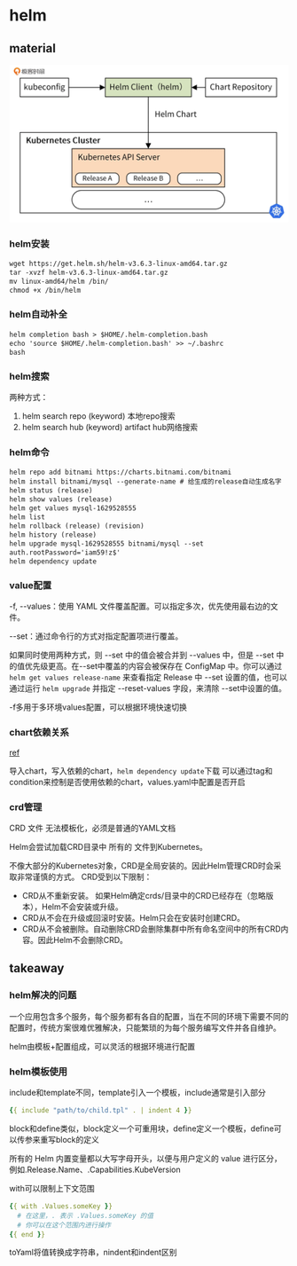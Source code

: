# helm

## material

![](../../../../reference/pic/helm-struct.webp)

### helm安装

```shell
wget https://get.helm.sh/helm-v3.6.3-linux-amd64.tar.gz
tar -xvzf helm-v3.6.3-linux-amd64.tar.gz
mv linux-amd64/helm /bin/
chmod +x /bin/helm
```

### helm自动补全

```shell
helm completion bash > $HOME/.helm-completion.bash
echo 'source $HOME/.helm-completion.bash' >> ~/.bashrc
bash
```

### helm搜索

两种方式：
1. helm search repo (keyword) 本地repo搜索
2. helm search hub (keyword) artifact hub网络搜索

### helm命令

```shell
helm repo add bitnami https://charts.bitnami.com/bitnami
helm install bitnami/mysql --generate-name # 给生成的release自动生成名字
helm status (release)
helm show values (release)
helm get values mysql-1629528555
helm list
helm rollback (release) (revision)
helm history (release)
helm upgrade mysql-1629528555 bitnami/mysql --set auth.rootPassword='iam59!z$'
helm dependency update
```

### value配置

-f, --values：使用 YAML 文件覆盖配置。可以指定多次，优先使用最右边的文件。

--set：通过命令行的方式对指定配置项进行覆盖。

如果同时使用两种方式，则 --set 中的值会被合并到 --values 中，但是 --set 中的值优先级更高。在--set中覆盖的内容会被保存在 ConfigMap 中。你可以通过 `helm get values release-name` 来查看指定 Release 中 --set 设置的值，也可以通过运行 `helm upgrade` 并指定 --reset-values 字段，来清除 --set中设置的值。

-f多用于多环境values配置，可以根据环境快速切换

### chart依赖关系

[ref](https://helm.sh/zh/docs/topics/charts/)

导入chart，写入依赖的chart，`helm dependency update`下载
可以通过tag和condition来控制是否使用依赖的chart，values.yaml中配置是否开启

### crd管理

CRD 文件 无法模板化，必须是普通的YAML文档

Helm会尝试加载CRD目录中 所有的 文件到Kubernetes。

不像大部分的Kubernetes对象，CRD是全局安装的。因此Helm管理CRD时会采取非常谨慎的方式。 CRD受到以下限制：

- CRD从不重新安装。 如果Helm确定crds/目录中的CRD已经存在（忽略版本），Helm不会安装或升级。
- CRD从不会在升级或回滚时安装。Helm只会在安装时创建CRD。
- CRD从不会被删除。自动删除CRD会删除集群中所有命名空间中的所有CRD内容。因此Helm不会删除CRD。

## takeaway

### helm解决的问题

一个应用包含多个服务，每个服务都有各自的配置，当在不同的环境下需要不同的配置时，传统方案很难优雅解决，只能繁琐的为每个服务编写文件并各自维护。

helm由模板+配置组成，可以灵活的根据环境进行配置

### helm模板使用

include和template不同，template引入一个模板，include通常是引入部分

```yaml
{{ include "path/to/child.tpl" . | indent 4 }}
```

block和define类似，block定义一个可重用块，define定义一个模板，define可以传参来重写block的定义

所有的 Helm 内置变量都以大写字母开头，以便与用户定义的 value 进行区分，例如.Release.Name、.Capabilities.KubeVersion

with可以限制上下文范围

```yaml
{{ with .Values.someKey }}
  # 在这里，. 表示 .Values.someKey 的值
  # 你可以在这个范围内进行操作
{{ end }}
```

toYaml将值转换成字符串，nindent和indent区别